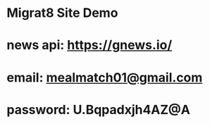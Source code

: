 # Migrat8 Site Demo
# news api: https://gnews.io/
# email: mealmatch01@gmail.com
# password:  U.Bqpadxjh4AZ@A
